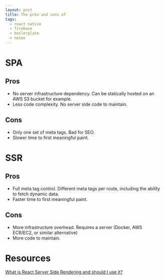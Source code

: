 ```yaml
---
layout: post
title: The pros and cons of 
tags:
  - react native
  - firebase
  - boilerplate
  - notes
---
```


# SPA

## Pros
- No server infrastructure dependency. Can be statically hosted on an AWS S3 bucket for example.
- Less code complexity. No server side code to maintain.

## Cons
- Only one set of meta tags. Bad for SEO.
- Slower time to first meaningful paint.

# SSR

## Pros
- Full meta tag control. Different meta tags per route, including the ability to fetch dynamic data.
- Faster time to first meaningful paint.

## Cons
- More infrastructure overhead. Requires a server (Docker, AWS ECR/EC2, or similar alternative)
- More code to maintain.


# Resources
[What is React Server Side Rendering and should I use it?](https://dev.to/mladenstojanovic/what-is-react-server-side-rendering-and-should-i-use-it-5b7i)

